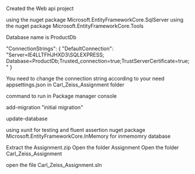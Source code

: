 Created the Web api project

using the nuget package Microsoft.EntityFrameworkCore.SqlServer
using the nuget package Microsoft.EntityFrameworkCore.Tools


Database name is ProductDb

 "ConnectionStrings": {
   "DefaultConnection": "Server=IE4LLTFHJHXD3\\SQLEXPRESS; Database=ProductDb;Trusted_connection=true;TrustServerCertificate=true;"
 }


 
You need to change the connection string according to your need appsettings.json in Carl_Zeiss_Assignment folder
 
 command to run in Package manager console
 
 add-migration "initial migration"
 
 update-database
 
 
 
 using xunit for testing
 and fluent assertion nuget package
 Microsoft.EntityFrameworkCore.InMemory for inmemomry database
 
 
 
 
 
 Extract the Assignment.zip 
 Open the folder Assignment 
 Open the folder Carl_Zeiss_Assignment
 
open the file Carl_Zeiss_Assignment.sln
